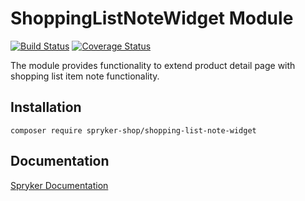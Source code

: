# ShoppingListNoteWidget Module
[![Build Status](https://travis-ci.org/spryker-shop/shopping-list-note-widget.svg)](https://travis-ci.org/spryker-shop/shopping-list-note-widget)
[![Coverage Status](https://coveralls.io/repos/github/spryker-shop/shopping-list-note-widget/badge.svg)](https://coveralls.io/github/spryker-shop/shopping-list-note-widget)

The module provides functionality to extend product detail page with shopping list item note functionality.

## Installation

```
composer require spryker-shop/shopping-list-note-widget
```

## Documentation

[Spryker Documentation](https://academy.spryker.com/developing_with_spryker/module_guide/modules.html)
